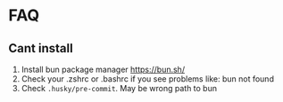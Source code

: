 # FAQ

## Cant install

1) Install bun package manager https://bun.sh/
2) Check your .zshrc or .bashrc if you see problems like: bun not found
3) Check `.husky/pre-commit`. May be wrong path to bun